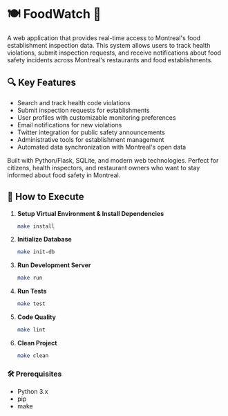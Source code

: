  # 🍽️ FoodWatch 👀

A web application that provides real-time access to Montreal's food establishment inspection data. This system allows users to track health violations, submit inspection requests, and receive notifications about food safety incidents across Montreal's restaurants and food establishments.

## 🔍 Key Features
- Search and track health code violations
- Submit inspection requests for establishments
- User profiles with customizable monitoring preferences
- Email notifications for new violations
- Twitter integration for public safety announcements
- Administrative tools for establishment management
- Automated data synchronization with Montreal's open data

Built with Python/Flask, SQLite, and modern web technologies. Perfect for citizens, health inspectors, and restaurant owners who want to stay informed about food safety in Montreal.

## 🚀 How to Execute

1. **Setup Virtual Environment & Install Dependencies**
   ```bash
   make install
   ```

2. **Initialize Database**
   ```bash
   make init-db
   ```

3. **Run Development Server**
   ```bash
   make run
   ```

4. **Run Tests**
   ```bash
   make test
   ```

5. **Code Quality**
   ```bash
   make lint
   ```

6. **Clean Project**
   ```bash
   make clean
   ```

### 🛠️ Prerequisites
- Python 3.x
- pip
- make
